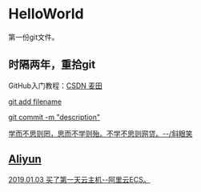 <html>
<body>
<h1>HelloWorld</h1>
<p>第一份git文件。<br/></p>
<h2>时隔两年，重拾git <br/></h2>
<p>GitHub入门教程：<a href="https://blog.csdn.net/itmyhome1990/article/details/39579099i">CSDN 麦田<br/></p>
<p>git add filename  <br/></p>
<p>git commit -m "description"  <br/></p>
<p>学而不思则罔，思而不学则殆。不学不思则网贷。--/斜眼笑</p>
<h2>Aliyun</h2>
<p>2019.01.03 买了第一天云主机--阿里云ECS。</p>
<body>
</html>
